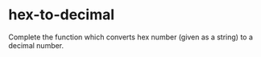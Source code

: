 # hex-to-decimal
Complete the function which converts hex number (given as a string) to a decimal number.